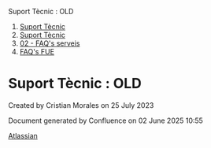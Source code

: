 Suport Tècnic : OLD  

1.  [Suport Tècnic](index.md)
2.  [Suport Tècnic](13893782.md)
3.  [02 - FAQ's serveis](26313393.md)
4.  [FAQ's FUE](28705571.md)

Suport Tècnic : OLD
===================

Created by Cristian Morales on 25 July 2023

Document generated by Confluence on 02 June 2025 10:55

[Atlassian](http://www.atlassian.com/)